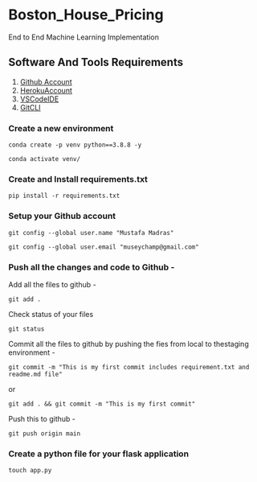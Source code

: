 # Boston_House_Pricing
End to End Machine Learning Implementation


## Software And Tools Requirements

1. [Github Account](https://github.com)
2. [HerokuAccount](https://heroku.com)
3. [VSCodeIDE](https://code.visualstudio.com/)
4. [GitCLI](https://git-scm.com/book/en/v2/Getting-Started-The-Command-Line)

### Create a new environment
```
conda create -p venv python==3.8.8 -y
```
```
conda activate venv/
```

### Create and Install requirements.txt
```
pip install -r requirements.txt
```

### Setup your Github account
```
git config --global user.name "Mustafa Madras"
```
```
git config --global user.email "museychamp@gmail.com"
```

### Push all the changes and code to Github -
Add all the files to github - 
```
git add .
```

Check status of your files
```
git status
```

Commit all the files to github by pushing the fies from local to  thestaging environment -
```
git commit -m "This is my first commit includes requirement.txt and readme.md file"
```
or 
```
git add . && git commit -m "This is my first commit"
```

Push this to github -
```
git push origin main
```

### Create a python file for your flask application
```
touch app.py
````


